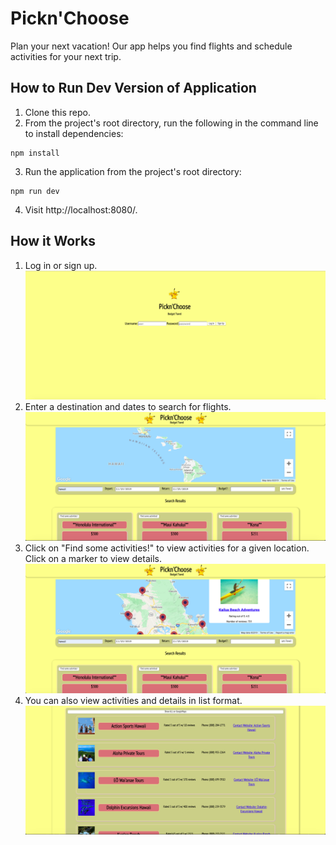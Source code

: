 # Pickn'Choose

Plan your next vacation! Our app helps you find flights and schedule activities for your next trip.

## How to Run Dev Version of Application
1. Clone this repo.
2. From the project's root directory, run the following in the command line to install dependencies:
```
npm install
```
3. Run the application from the project's root directory:
```
npm run dev
```
4. Visit http://localhost:8080/.

## How it Works
1. Log in or sign up.
![Login-signup](https://github.com/Pickachu31/Pick-N-Choose/blob/master/assets/images/login-signup.png)
2. Enter a destination and dates to search for flights.
![Flights](https://github.com/Pickachu31/Pick-N-Choose/blob/master/assets/images/Flights.png)
3. Click on "Find some activities!" to view activities for a given location. Click on a marker to view details.
![Activities on map](https://github.com/Pickachu31/Pick-N-Choose/blob/master/assets/images/Activities-on-map.png)
4. You can also view activities and details in list format.
![Activities List](https://github.com/Pickachu31/Pick-N-Choose/blob/master/assets/images/Activities-List.png)

